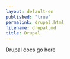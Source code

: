 ```yaml
---
layout: default-en
published: "true"
permalink: drupal.html
filename: drupal.md
title: Drupal
---
```


Drupal docs go here
